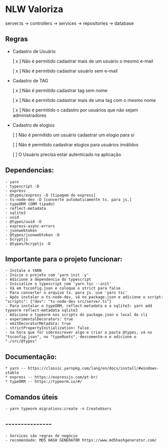 # NLW Valoriza

server.ts -> controllers -> services -> repositories -> database
## Regras

- Cadastro de Usuário
    
    [ x ] Não é permitido cadastrar mais de um usuário o mesmo e-mail
    
    [ x ] Não é permitido cadastrar usuário sem e-mail

- Cadastro de TAG

    [ x ] Não é permitido cadastrar tag sem nome

    [ x ] Não é permitido cadastrar mais de uma tag com o mesmo nome

    [ x ] Não é permitido o cadastro por usuários que não sejam administradores

- Cadastro de elogios

    [ ] Não é permitido um usuário cadastrar um elogio para si

    [ ] Não é permitido cadastrar elogios para usuários inválidos

    [ ] O Usuário precisa estar autenticado na aplicação


## Dependencias:
    - yarn
    - typescript -D
    - express
    - @types/express -D [tipagem do express]
    - ts-node-dev -D [converte automaticamente ts. para js.]
    - typeORM (ORM tipado)
    - reflect-metadata
    - sqlite3
    - uuid
    - @types/uuid -D
    - express-async-errors
    - jsonwebtoken
    - @types/jsonwebtoken -D
    - bcryptjs
    - @types/bcryptjs -D

## Importante para o projeto funcionar:
    - Instale o YARN
    - Inicie o projeto com 'yarn init -y'
    - Adicione a dependencia do typescript 
    - Inicialize o typescript com 'yarn tsc --init'
    - Vá em tsconfig.json e coloque o strict para false
    - Para converter o arquivo ts. para js. use 'yarn tsc'
    - Após instalar o ts-node-dev, vá no package.json e adicione o script: "scripts": {"dev": "ts-node-dev src/server.ts"}
    - Para instalar o typeORM, reflect-metadata e o sqlite3: yarn add typeorm reflect-metadata sqlite3
    - Adicione o typeorm nos scripts do package.json o local do cli
    - experimentalDecorators: true
    - emitDecoratorMetadata: true
    - strictPropertyInitialization: false
    - na hora que for sobrescrever algo e criar a pasta @types, vá no "tsconfig.json", no "typeRoots", descomente-o e adicione o "./src/@types"

## Documentação:
    * yarn -- https://classic.yarnpkg.com/lang/en/docs/install/#windows-stable
    * express -- https://expressjs.com/pt-br/ 
    * typeORM -- https://typeorm.io/#/

## Comandos úteis
    - yarn typeorm migrations:create -n CreateUsers

## ---------------
    - Services são regras de negócio
    - recomendado: MD5 HASH GENERATOR https://www.md5hashgenerator.com/